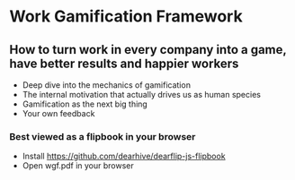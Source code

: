# Work Gamification Framework

## How to turn work in every company into a game, have better results and happier workers

- Deep dive into the mechanics of gamification
- The internal motivation that actually drives us as human species
- Gamification as the next big thing
- Your own feedback

### Best viewed as a flipbook in your browser
- Install https://github.com/dearhive/dearflip-js-flipbook
- Open wgf.pdf in your browser